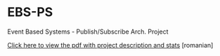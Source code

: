 # EBS-PS
Event Based Systems - Publish/Subscribe Arch. Project


[Click here to view the pdf with project description and stats](stats_ebs.pdf) [romanian]
